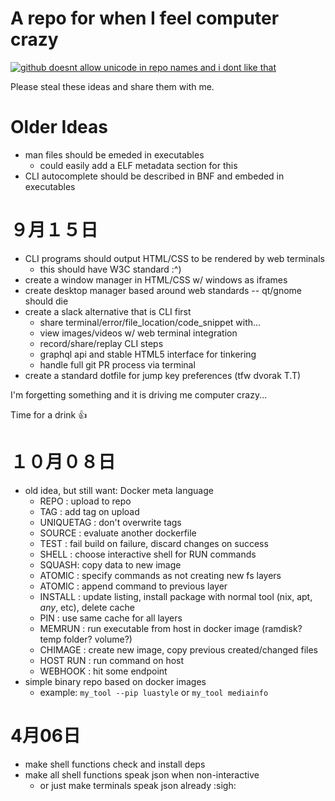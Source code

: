 # A repo for when I feel computer crazy

[![github doesnt allow unicode in repo names and i dont like that](http://img.youtube.com/vi/E7NiANnriGc/0.jpg)](http://www.youtube.com/watch?v=E7NiANnriGc "")

Please steal these ideas and share them with me.

# Older Ideas

- man files should be emeded in executables
  - could easily add a ELF metadata section for this
- CLI autocomplete should be described in BNF and embeded in executables

# ９月１５日

- CLI programs should output HTML/CSS to be rendered by web terminals
  - this should have W3C standard :^)
- create a window manager in HTML/CSS w/ windows as iframes
- create desktop manager based around web standards -- qt/gnome should die
- create a slack alternative that is CLI first
  - share terminal/error/file_location/code_snippet with...
  - view images/videos w/ web terminal integration
  - record/share/replay CLI steps
  - graphql api and stable HTML5 interface for tinkering
  - handle full git PR process via terminal
- create a standard dotfile for jump key preferences (tfw dvorak T.T)

I'm forgetting something and it is driving me computer crazy...

Time for a drink :+1:

# １０月０８日

- old idea, but still want: Docker meta language
  - REPO <url>: upload to repo
  - TAG <string>: add tag on upload
  - UNIQUETAG <string>: don't overwrite tags
  - SOURCE <filename>: evaluate another dockerfile
  - TEST <string>: fail build on failure, discard changes on success
  - SHELL <string>: choose interactive shell for RUN commands
  - SQUASH: copy data to new image
  - ATOMIC <bool>: specify commands as not creating new fs layers
  - ATOMIC <cmd>: append command to previous layer
  - INSTALL <tool> <package> <version>: update listing, install package with normal tool (nix, apt, *any*, etc), delete cache
  - PIN <tool>: use same cache for all layers
  - MEMRUN <path> <args>: run executable from host in docker image (ramdisk? temp folder? volume?)
  - CHIMAGE <image>: create new image, copy previous created/changed files
  - HOST RUN <string>: run command on host
  - WEBHOOK <url> <payload>: hit some endpoint
- simple binary repo based on docker images
  - example: `my_tool --pip luastyle` or `my_tool mediainfo`

# 4月06日

- make shell functions check and install deps
- make all shell functions speak json when non-interactive
  - or just make terminals speak json already :sigh:
